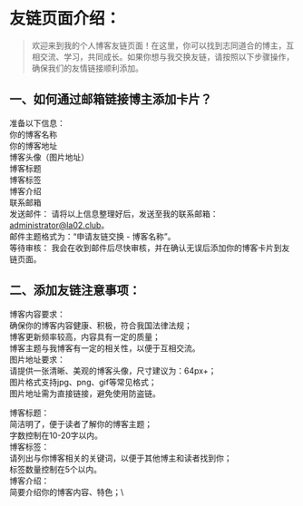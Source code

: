 # 友链页面介绍：

> 欢迎来到我的个人博客友链页面！在这里，你可以找到志同道合的博主，互相交流、学习，共同成长。如果你想与我交换友链，请按照以下步骤操作，确保我们的友情链接顺利添加。

## 一、如何通过邮箱链接博主添加卡片？

准备以下信息：\
你的博客名称\
你的博客地址\
博客头像（图片地址）\
博客标题\
博客标签\
博客介绍\
联系邮箱\
发送邮件： 请将以上信息整理好后，发送至我的联系邮箱：administrator@la02.club。\
邮件主题格式为：“申请友链交换 - 博客名称”。\
等待审核： 我会在收到邮件后尽快审核，并在确认无误后添加你的博客卡片到友链页面。
## 二、添加友链注意事项：

博客内容要求：\
确保你的博客内容健康、积极，符合我国法律法规；\
博客更新频率较高，内容具有一定的质量；\
博客主题与我博客有一定的相关性，以便于互相交流。\
图片地址要求：\
请提供一张清晰、美观的博客头像，尺寸建议为：64px+；\
图片格式支持jpg、png、gif等常见格式；\
图片地址需为直接链接，避免使用防盗链。

博客标题：\
简洁明了，便于读者了解你的博客主题；\
字数控制在10-20字以内。\
博客标签：\
请列出与你博客相关的关键词，以便于其他博主和读者找到你；\
标签数量控制在5个以内。\
博客介绍：\
简要介绍你的博客内容、特色；\